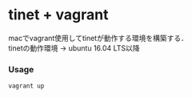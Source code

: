 tinet + vagrant
=====

macでvagrant使用してtinetが動作する環境を構築する．  
tinetの動作環境 -> ubuntu 16.04 LTS以降

### Usage
`vagrant up`
